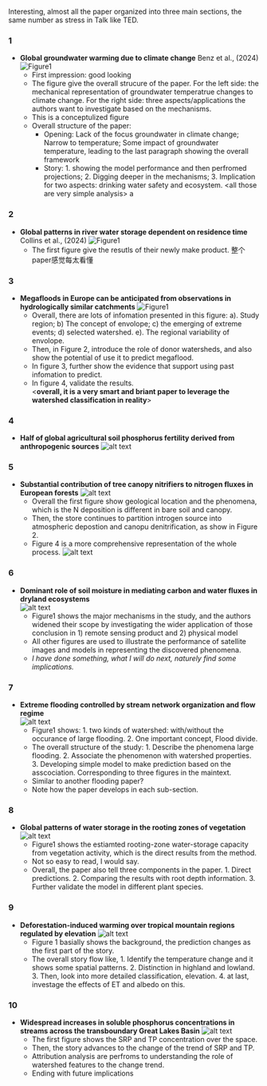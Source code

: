 
Interesting, almost all the paper organized into three main sections, the same number as stress in Talk like TED.

### 1
- **Global groundwater warming due to climate change** Benz et al., (2024)
    ![Figure1](read\GlobalGroundwaterWarmingDueToClimateChange\Figure1.png)  
    - First impression: good looking
    - The figure give the overall strucure of the paper. For the left side: the mechanical representation of groundwater temperatrue changes to climate change. For the right side: three aspects/applications the authors want to investigate based on the mechanisms.
    - This is a conceptulized figure
    - Overall structure of the paper:
        - Opening: Lack of the focus groundwater in climate change; Narrow to temperature; Some impact of groundwater temperature, leading to the last paragraph showing the overall framework
        - Story: 1. showing the model performance and then perfromed projections; 2. Digging deeper in the mechanisms; 3. Implication for two aspects: drinking water safety and ecosystem. \<all those are very simple analysis\>
a
### 2
- **Global patterns in river water storage dependent on residence time** Collins et al., (2024)
    ![Figure1](read\GlobalPatternsInRiverWaterStorageDependentOnResidenceTime\Figure1.png)  
    - The first figure give the resutls of their newly make product. 整个paper感觉每太看懂

### 3
- **Megafloods in Europe can be anticipated from observations in hydrologically similar catchments**
    ![Figure1](read\MegafloodsInEuropeCanBeAnticipatedFromObservationsInHydrologicallySimilarCatchments\Figure1.png)
    - Overall, there are lots of infomation presented in this figure: a). Study region; b) The concept of envolope; c) the emerging of extreme events; d) selected watershed. e). The regional variability of envolope.
    - Then, in Figure 2, introduce the role of donor watersheds, and also show the potential of use it to predict megaflood.
    - In figure 3, further show the evidence that support using past infomation to predict.
    - In figure 4, validate the results.  
    \<**overall, it is a very smart and briant paper to leverage the watershed classification in reality**\>

### 4
- **Half of global agricultural soil phosphorus fertility derived from anthropogenic sources**
    ![alt text](read\HalfOfGlobalAgriculturalSoilPhosphorusFertilityDerivedFromAnthropogenicSources\Figure1.png)

### 5
- **Substantial contribution of tree canopy nitrifiers to nitrogen fluxes in European forests**
    ![alt text](read\SubstantialContributionOfTreeCanopyNitrifiersToNitrogenFluxesInEuropeanForests\Figure1.png)
    - Overall the first figure show geological location and the phenomena, which is the N deposition is different in bare soil and canopy.
    - Then, the store continues to partition introgen source into atmospheric depostion and canopu denitrification, as show in Figure 2. 
    - Figure 4 is a more comprehensive representation of the whole process.
    ![alt text](read\SubstantialContributionOfTreeCanopyNitrifiersToNitrogenFluxesInEuropeanForests\Figure4.png)

### 6
- **Dominant role of soil moisture in mediating carbon and water fluxes in dryland ecosystems**  
    ![alt text](read\DominantRoleOfSoilMoistureInMediatingCarbonAndWaterFluxesInDrylandEcosystems\Figure1.png)  
    - Figure1 shows the major mechanisms in the study, and the authors widened their scope by investigating the wider application of those conclusion in 1) remote sensing product and 2) physical model
    - All other figures are used to illustrate the performance of satellite images and models in representing the discovered phenomena.
    - *I have done something, what I will do next, naturely find some implications.*

### 7
- **Extreme flooding controlled by stream network organization and flow regime**  
    ![alt text](read\ExtremeFloodingControlledByStreamNetworkOrganizationAndFlowRegime\Figure1.png)
    - Figure1 shows: 1. two kinds of watershed: with/without the occurance of large flooding. 2. One important concept, Flood divide. 
    - The overall structure of the study: 1. Describe the phenomena large flooding. 2. Associate the phenomenon with watershed properties. 3. Developing simple model to make prediction based on the asscociation. Corresponding to three figures in the maintext.
    - Similar to another flooding paper?
    - Note how the paper develops in each sub-section.  

### 8
- **Global patterns of water storage in the rooting zones of vegetation**  
    ![alt text](read\GlobalPatternsOfWaterStorageInTheRootingZonesOfVegetation\Figure1.png)
    - Figure1 shows the estiamted rooting-zone water-storage capacity from vegetation activity, which is the direct results from the method.
    - Not so easy to read, I would say.
    - Overall, the paper also tell three components in the paper. 1. Direct predictions. 2. Comparing the results with root depth information. 3. Further validate the model in different plant species.

### 9
- **Deforestation-induced warming over tropical mountain regions regulated by elevation**
    ![alt text](read\DeforestationInducedWarmingOverTropicalMountainRegionsRegulatedByElevation\Figure1.png)
    - Figure 1 basially shows the background, the prediction changes as the first part of the story.
    - The overall story flow like, 1. Identify the temperature change and it shows some spatial patterns. 2. Distinction in highland and lowland. 3. Then, look into more detailed classification, elevation. 4. at last, investage the effects of ET and albedo on this.

### 10
- **Widespread increases in soluble phosphorus concentrations in streams across the transboundary Great Lakes Basin**
    ![alt text](read\WidespreadIncreasesInSolublehosphorusConcentrationsInStreamsAcrossTheTransboundaryGreatLakesBasin\Figure1.png) 
    - The first figure shows the SRP and TP concentration over the space.
    - Then, the story advances to the change of the trend of SRP and TP.
    - Attribution analysis are perfroms to understanding the role of watershed features to the change trend.
    - Ending with future implications